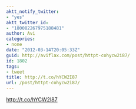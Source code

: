 ```yaml
---
aktt_notify_twitter:
- "yes"
aktt_twitter_id:
- "180082267975188481"
author: Avi
categories:
- none
date: "2012-03-14T20:05:33Z"
guid: http://aviflax.com/post/httpt-cohycw2i87/
id: 1802
tags:
- tweet
title: http://t.co/hYCW2I87
url: /post/httpt-cohycw2i87/
---
```

<a href="http://t.co/hYCW2I87" rel="nofollow">http://t.co/hYCW2I87</a>
